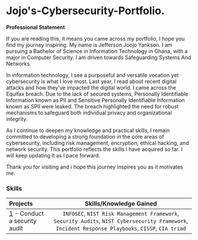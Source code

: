   # Jojo's-Cybersecurity-Portfolio.
**Professional Statement**

If you are reading this, it means you came across my portfolio, I hope you find my journey inspiring. 
My name is Jefferson Joojo Yankson. I am pursuing a Bachelor of Science in Information Technology in Ghana, with a major in Computer Security.
I am driven towards Safeguarding Systems And Networks.

In information technology, I see a purposeful and versatile vocation yet cybersecurity is what I love most. Last year, I read about recent digital attacks and how they've impacted 
the digital world. I came across the Equifax breach. Due to the lack of secured systems, Personally Identifiable Information known as PII and Sensitive Personally Identifiable Information known as SPII were leaked. 
The breach highlighted the need for robust mechanisms to safeguard both individual privacy and organizational integrity.

As I continue to deepen my knowledge and practical skills, I remain committed to developing a strong foundation in the core areas of cybersecurity, including risk management, encryption, ethical hacking, and network security.
This portfolio reflects the skills I have acquired so far. I will keep updating it as I pace forward. 

Thank you for visiting and i hope this journey inspires you as it motivates me.

### Skills  
| Projects | Skills/Knowledge Gained | 
| :--- |:---:|
| [1](https://github.com/jj-yankson/Jojo-s-Cybersecurity-Portfolio/tree/main) - Conduct a security audit | `INFOSEC`, `NIST Risk Management Framework`, `Security Audits`, `NIST Cybersecurity Framework`, `Incident Response Playbooks`, `CISSP`, `CIA triad` |

